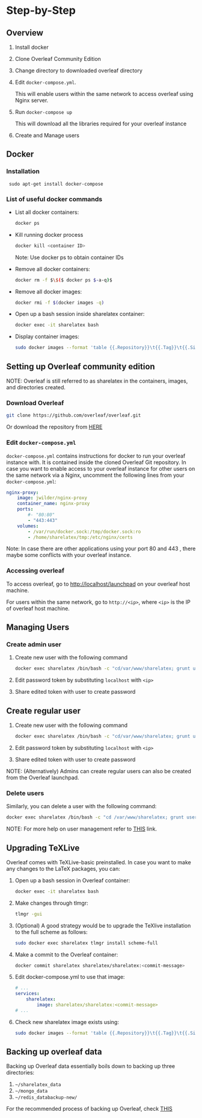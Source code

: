 # Step-by-Step
## Overview

1. Install docker
2. Clone Overleaf Community Edition
3. Change directory to downloaded overleaf directory
4. Edit `docker-compose.yml`.

    This will enable users within the same network to access overleaf using
    Nginx server.

5. Run `docker-compose up`

    This will download all the libraries required for your overleaf instance

6. Create and Manage users

## Docker

### Installation

```
 sudo apt-get install docker-compose
```

### List of useful docker commands

- List all docker containers:

    ```bash
    docker ps
    ```
- Kill running docker process

    ```bash
    docker kill <container ID>
    ```
    Note: Use docker ps to obtain container IDs

- Remove all docker containers:

    ```bash
    docker rm -f $\$($ docker ps $-a-q)$
    ```
    
- Remove all docker images:

    ```bash
    docker rmi -f $(docker images -q)
    ```

- Open up a bash session inside sharelatex container:

    ```bash
    docker exec -it sharelatex bash    
    ```

- Display container images:

    ```bash
    sudo docker images --format 'table {{.Repository}}\t{{.Tag}}\t{{.Size}}'
    ```

## Setting up Overleaf community edition

NOTE: Overleaf is still referred to as sharelatex in the containers, images, and directories created.

### Download Overleaf

```bash
git clone https://github.com/overleaf/overleaf.git
```
    
Or download the repository from [HERE](https://github.com/overleaf/overleaf.git)

### Edit `docker-compose.yml`

`docker-compose.yml` contains instructions for docker to run your overleaf 
instance with. It is contained inside the cloned Overleaf Git repository. 
In case you want to enable access to your overleaf instance for other users 
on the same network via a Nginx, uncomment the following lines from 
your `docker-compose.yml`:
    
```yaml
nginx-proxy:
    image: jwilder/nginx-proxy
    container_name: nginx-proxy
    ports:
        #- "80:80"
        - "443:443"
    volumes:
        - /var/run/docker.sock:/tmp/docker.sock:ro
        - /home/sharelatex/tmp:/etc/nginx/certs
```
    

Note: In case there are other applications using your port 80 and 443 , there maybe some conflicts with your overleaf instance.

### Accessing overleaf

To access overleaf, go to [http://localhost/launchpad](http://localhost/launchpad) on your overleaf host machine.

For users within the same network, go to `http://<ip>`, where `<ip>` is the IP of overleaf host machine.

## Managing Users

### Create admin user

1. Create new user with the following command

    ```bash
    docker exec sharelatex /bin/bash -c "cd/var/www/sharelatex; grunt user:create-admin --email=abc@xyz.com"
    ```

2. Edit password token by substituting `localhost` with `<ip>`
3. Share edited token with user to create password

## Create regular user

1. Create new user with the following command

    ```bash
    docker exec sharelatex /bin/bash -c "cd/var/www/sharelatex; grunt user:create --email=abc@xyz.com"
    ```

2. Edit password token by substituting `localhost` with `<ip>`
3. Share edited token with user to create password

NOTE: (Alternatively) Admins can create regular users can also be created from the Overleaf launchpad.

### Delete users

Similarly, you can delete a user with the following command:

```bash
docker exec sharelatex /bin/bash -c "cd /var/www/sharelatex; grunt user:delete --email=abc@xyz.com"
```

NOTE: For more help on user management refer to [THIS](https://github.com/overleaf/overleaf/wiki/Creating-and-managing-users) link.

## Upgrading TeXLive

Overleaf comes with TeXLive-basic preinstalled. In case you want to make any changes to the LaTeX packages, you can:

1. Open up a bash session in Overleaf container:

    ```bash
    docker exec -it sharelatex bash
    ```

2. Make changes through tlmgr:

    ```bash
    tlmgr -gui
    ```

3. (Optional) A good strategy would be to upgrade the TeXlive installation to the full scheme as follows:

    ```bash
    sudo docker exec sharelatex tlmgr install scheme-full
    ```

4. Make a commit to the Overleaf container:

    ```bash
    docker commit sharelatex sharelatex/sharelatex:<commit-message>
    ```

5. Edit docker-compose.yml to use that image:

    ```yaml
    # ...
    services:
        sharelatex:
            image: sharelatex/sharelatex:<commit-message>
    # ...
    ```

6. Check new sharelatex image exists using:

    ```bash
    sudo docker images --format 'table {{.Repository}}\t{{.Tag}}\t{{.Size}}'
    ```

## Backing up overleaf data

Backing up Overleaf data essentially boils down to backing up three directories:

1. `~/sharelatex_data`
2. `~/mongo_data`
3. `~/redis_databackup-new/`

For the recommended process of backing up Overleaf, check [THIS](https://github.com/overleaf/overleaf/wiki/Backup-of-Data)
